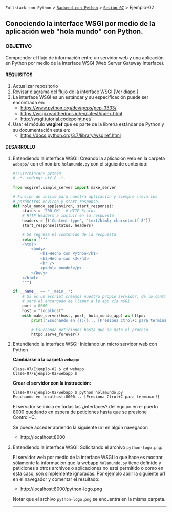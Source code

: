 `Fullstack con Python` > [`Backend con Python`](../../Readme.md) > [`Sesión 07`](../Readme.md) > Ejemplo-02
## Conociendo la interface WSGI por medio de la aplicación web "hola mundo" con Python.

### OBJETIVO
Comprender el flujo de información entre un servidor web y una aplicación en Python por medio de la interface WSGI (Web Server Gateway Interface).

#### REQUISITOS
1. Actualizar repositorio
1. Revisar diagrama del flujo de la interface WSGI [Ver diapo.]
1. La interface WSGI es un estándar y su especificación puede ser encontrada en:
   - https://www.python.org/dev/peps/pep-3333/
   - https://wsgi.readthedocs.io/en/latest/index.html
   - http://wsgi.tutorial.codepoint.net/
1. Usar el módulo __wsgiref__ que es parte de la librería estándar de Python y su documentación está en:
   - https://docs.python.org/3.7/library/wsgiref.html

#### DESARROLLO
1. Entendiendo la interface WSGI: Creando la aplicación web en la carpeta `webapp/` con el nombre `holamundo.py` con el siguiente contenido:

    ```python
    #!/usr/bin/env python
    # -*- coding: utf-8 -*-

    from wsgiref.simple_server import make_server

    # Función de inicio para nuestra aplicación y siempre lleva los
    # parámetros environ y start_response.
    def hola_mundo_app(environ, start_response):
        status = '200 OK'  # HTTP Status
        # HTTP Headers a incluir en la respuesta
        headers = [('Content-type', 'text/html; charset=utf-8')]
        start_response(status, headers)

        # Se regresa el contenido de la respuesta
        return ["""
        <html>
            <body>
                <h1>Hecho con Python</h1>
                <h3>Hecho con <3</h3>
                <hr />
                <p>Hola mundo!</p>
            </body>
        </html>
        """]

    if __name__ == "__main__":
        # Si es un escript creamos nuestro propio servidor, de lo contrario un servidor externo
        # será el encargado de llamar a la app vía WSGI
        port = 8000
        host = "localhost"
        with make_server(host, port, hola_mundo_app) as httpd:
            print("Esuchando en {}:{}... [Presiona Ctrol+C para terminar!]".format(host, port))

            # Esuchando peticiones hasta que se mate el proceso
            httpd.serve_forever()    
    ```

1. Entendiendo la interface WSGI: Iniciando un micro servidor web con Python

   __Cambiarse a la carpeta `webapp`:__
   ```console
   Clase-07/Ejemplo-02 $ cd webapp
   Clase-07/Ejemplo-02/webapp $
   ```

   __Crear el servidor con la instrucción:__
   ```console
   Clase-07/Ejemplo-02/webapp $ python holamundo.py
   Esuchando en localhost:8000... [Presiona Ctrol+C para terminar!]
   ```
   El servidor se inicia en todas las ¿interfaces? del equipo en el puerto 8000 quedando en espera de peticiones hasta que se presione Control+C.

   Se puede acceder abriendo la siguiente url en algún navegador:
   - http://localhost:8000

1. Entendiendo la interface WSGI: Solicitando el archivo `python-logo.png`:

   El servidor web por medio de la interface WSGI lo que hace es mostrar sólamente la información que la webapp `holamundo.py` tiene definido y peticiones a otros archivos o aplicaciones no está permitido o como en esta caso, son simplemente ignoradas. Por ejemplo abrir la siguiente url en el navegador y comentar el resultado:
   - http://localhost:8000/python-logo.png

   Notar que el archivo `python-logo.png` se encuentra en la misma carpeta.
   ***
